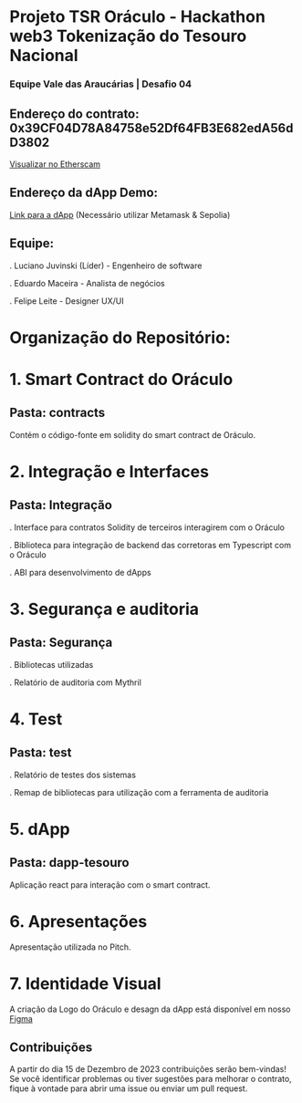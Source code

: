 # Projeto TSR Oráculo - Hackathon web3 Tokenização do Tesouro Nacional

### Equipe Vale das Araucárias | Desafio 04

## Endereço do contrato: 0x39CF04D78A84758e52Df64FB3E682edA56dD3802
[Visualizar no Etherscam](https://sepolia.etherscan.io/address/0x39CF04D78A84758e52Df64FB3E682edA56dD3802)

## Endereço da dApp Demo: 
[Link para a dApp](https://alt500.com) 
(Necessário utilizar Metamask & Sepolia)


## Equipe:
. Luciano Juvinski (Líder) - Engenheiro de software

. Eduardo Maceira - Analista de negócios 

. Felipe Leite - Designer UX/UI


# Organização do Repositório:

# 1. Smart Contract do Oráculo 

## Pasta: contracts

Contém o código-fonte em solidity do smart contract de Oráculo.


# 2. Integração e Interfaces

## Pasta: Integração 

. Interface para contratos Solidity de terceiros interagirem com o Oráculo

. Biblioteca para integração de backend das corretoras em Typescript com o Oráculo

. ABI para desenvolvimento de dApps

# 3. Segurança e auditoria
## Pasta: Segurança

. Bibliotecas utilizadas

. Relatório de auditoria com Mythril

# 4. Test

## Pasta: test

. Relatório de testes dos sistemas

. Remap de bibliotecas para utilização com a ferramenta de auditoria

# 5. dApp

## Pasta: dapp-tesouro

Aplicação react para interação com o smart contract.

# 6. Apresentações

Apresentação utilizada no Pitch.

# 7. Identidade Visual

A criação da Logo do Oráculo e desagn da dApp está disponível em nosso [Figma](https://www.figma.com/file/t4V2V6JoUl0Qdj8D26WE66/Hackathon-WEB3?type=design&node-id=164-2773&mode=design)

## Contribuições
A partir do dia 15 de Dezembro de 2023 contribuições serão bem-vindas! Se você identificar problemas ou tiver sugestões para melhorar o contrato, fique à vontade para abrir uma issue ou enviar um pull request.
